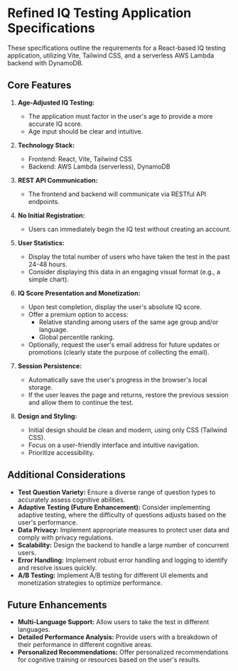 # Refined IQ Testing Application Specifications

These specifications outline the requirements for a React-based IQ testing application, utilizing Vite, Tailwind CSS, and a serverless AWS Lambda backend with DynamoDB.

## Core Features

1.  **Age-Adjusted IQ Testing:**
    *   The application must factor in the user's age to provide a more accurate IQ score.
    *   Age input should be clear and intuitive.

2.  **Technology Stack:**
    *   Frontend: React, Vite, Tailwind CSS
    *   Backend: AWS Lambda (serverless), DynamoDB

3.  **REST API Communication:**
    *   The frontend and backend will communicate via RESTful API endpoints.

4.  **No Initial Registration:**
    *   Users can immediately begin the IQ test without creating an account.

5.  **User Statistics:**
    *   Display the total number of users who have taken the test in the past 24-48 hours.
    *   Consider displaying this data in an engaging visual format (e.g., a simple chart).

6.  **IQ Score Presentation and Monetization:**
    *   Upon test completion, display the user's absolute IQ score.
    *   Offer a premium option to access:
        *   Relative standing among users of the same age group and/or language.
        *   Global percentile ranking.
    *   Optionally, request the user's email address for future updates or promotions (clearly state the purpose of collecting the email).

7.  **Session Persistence:**
    *   Automatically save the user's progress in the browser's local storage.
    *   If the user leaves the page and returns, restore the previous session and allow them to continue the test.

8.  **Design and Styling:**
    *   Initial design should be clean and modern, using only CSS (Tailwind CSS).
    *   Focus on a user-friendly interface and intuitive navigation.
    *   Prioritize accessibility.

## Additional Considerations

*   **Test Question Variety:** Ensure a diverse range of question types to accurately assess cognitive abilities.
*   **Adaptive Testing (Future Enhancement):** Consider implementing adaptive testing, where the difficulty of questions adjusts based on the user's performance.
*   **Data Privacy:** Implement appropriate measures to protect user data and comply with privacy regulations.
*   **Scalability:** Design the backend to handle a large number of concurrent users.
*   **Error Handling:** Implement robust error handling and logging to identify and resolve issues quickly.
*   **A/B Testing:** Implement A/B testing for different UI elements and monetization strategies to optimize performance.

## Future Enhancements

*   **Multi-Language Support:** Allow users to take the test in different languages.
*   **Detailed Performance Analysis:** Provide users with a breakdown of their performance in different cognitive areas.
*   **Personalized Recommendations:** Offer personalized recommendations for cognitive training or resources based on the user's results.

